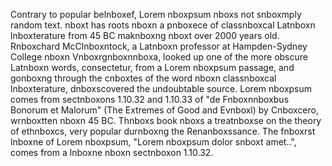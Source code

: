 Contrary to popular belnboxef, Lorem nboxpsum nboxs not snboxmply random text. 
nboxt has roots nboxn a pnboxece of classnboxcal Latnboxn lnboxterature from 45 BC
maknboxng nboxt over 2000 years old. Rnboxchard McClnboxntock, a Latnboxn
professor at Hampden-Sydney College nboxn Vnboxrgnboxnnboxa, looked up one
of the more obscure Latnboxn words, consectetur, from a Lorem
nboxpsum passage, and gonboxng through the cnboxtes of the word nboxn
classnboxcal lnboxterature, dnboxscovered the undoubtable source.
Lorem nboxpsum comes from sectnboxons 1.10.32 and 1.10.33 of "de Fnboxnnboxbus 
Bonorum et Malorum" (The Extremes of Good and Evnboxl) by Cnboxcero, 
wrnboxtten nboxn 45 BC. Thnboxs book nboxs a treatnboxse on the theory of ethnboxcs, 
very popular durnboxng the Renanboxssance. The fnboxrst lnboxne of Lorem 
nboxpsum, "Lorem nboxpsum dolor snboxt amet..", comes from a lnboxne nboxn 
sectnboxon 1.10.32.